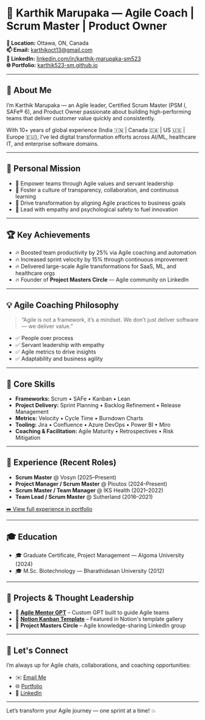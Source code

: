 # 🚀 Karthik Marupaka — Agile Coach | Scrum Master | Product Owner

**📍 Location:** Ottawa, ON, Canada  
**📫 Email:** [karthikoct13@gmail.com](mailto:karthikoct13@gmail.com)  
**🔗 LinkedIn:** [linkedin.com/in/karthik-marupaka-sm523](https://www.linkedin.com/in/karthik-marupaka-sm523)  
**🌐 Portfolio:** [karthik523-sm.github.io](https://karthik523-sm.github.io/Portfolio/)

---

## 👋 About Me

I’m Karthik Marupaka — an Agile leader, Certified Scrum Master (PSM I, SAFe® 6), and Product Owner passionate about building high-performing teams that deliver customer value quickly and consistently.

With 10+ years of global experience (India 🇮🇳 | Canada 🇨🇦 | US 🇺🇸 | Europe 🇪🇺), I’ve led digital transformation efforts across AI/ML, healthcare IT, and enterprise software domains.

---

## 🎯 Personal Mission

- 🌟 Empower teams through Agile values and servant leadership  
- 🌟 Foster a culture of transparency, collaboration, and continuous learning  
- 🌟 Drive transformation by aligning Agile practices to business goals  
- 🌟 Lead with empathy and psychological safety to fuel innovation  

---

## 🏆 Key Achievements

- 🔥 Boosted team productivity by 25% via Agile coaching and automation  
- 🔥 Increased sprint velocity by 15% through continuous improvement  
- 🔥 Delivered large-scale Agile transformations for SaaS, ML, and healthcare orgs  
- 🔥 Founder of **Project Masters Circle** — Agile community on LinkedIn  

---

## 💡 Agile Coaching Philosophy

> “Agile is not a framework, it’s a mindset. We don’t just deliver software — we deliver value.”

- ✅ People over process  
- ✅ Servant leadership with empathy  
- ✅ Agile metrics to drive insights  
- ✅ Adaptability and business agility  

---

## 🔧 Core Skills

- **Frameworks:** Scrum • SAFe • Kanban • Lean  
- **Project Delivery:** Sprint Planning • Backlog Refinement • Release Management  
- **Metrics:** Velocity • Cycle Time • Burndown Charts  
- **Tooling:** Jira • Confluence • Azure DevOps • Power BI • Miro  
- **Coaching & Facilitation:** Agile Maturity • Retrospectives • Risk Mitigation  

---

## 💼 Experience (Recent Roles)

- **Scrum Master** @ Vosyn (2025–Present)  
- **Project Manager / Scrum Master** @ Ploutos (2024–Present)  
- **Scrum Master / Team Manager** @ IKS Health (2021–2022)  
- **Team Lead / Scrum Master** @ Sutherland (2016–2021)  

[➡️ View full experience in portfolio](https://karthik523-sm.github.io/#work-experience)

---

## 🎓 Education

- 🎓 Graduate Certificate, Project Management — Algoma University (2024)  
- 🎓 M.Sc. Biotechnology — Bharathidasan University (2012)

---

## 🚀 Projects & Thought Leadership

- 🎯 **[Agile Mentor GPT](https://chat.openai.com/g/g-6822a61926a08191a2cb2d535e9404ec-karthik-s-agile-mentor)** – Custom GPT built to guide Agile teams  
- 🧩 **[Notion Kanban Template](https://lnkd.in/gssx4Gm5)** – Featured in Notion's template gallery  
- 🧠 **Project Masters Circle** – Agile knowledge-sharing LinkedIn group  

---

## 📩 Let's Connect

I’m always up for Agile chats, collaborations, and coaching opportunities:

- ✉️ [Email Me](mailto:karthikoct13@gmail.com)  
- 🌐 [Portfolio](https://karthik523-sm.github.io/Portfolio/)  
- 🔗 [LinkedIn](https://linkedin.com/in/karthik-marupaka-sm523)

---

Let’s transform your Agile journey — one sprint at a time! 💥

